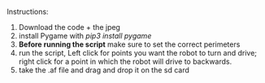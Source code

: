Instructions:
1. Download the code + the jpeg
2. install Pygame with *pip3 install pygame*
3. **Before running the script** make sure to set the correct perimeters
4. run the script, Left click for points you want the robot to turn and drive; right click for a point in which the robot will drive to backwards.
5. take the .af file and drag and drop it on the sd card
